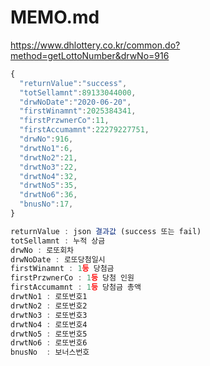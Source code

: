 # MEMO.md
https://www.dhlottery.co.kr/common.do?method=getLottoNumber&drwNo=916
``` js
{
  "returnValue":"success",
  "totSellamnt":89133044000,
  "drwNoDate":"2020-06-20",
  "firstWinamnt":2025384341,
  "firstPrzwnerCo":11,
  "firstAccumamnt":22279227751,
  "drwNo":916,
  "drwtNo1":6,
  "drwtNo2":21,
  "drwtNo3":22,
  "drwtNo4":32,
  "drwtNo5":35,
  "drwtNo6":36,
  "bnusNo":17,
}
```

``` ts
returnValue : json 결과값 (success 또는 fail)
totSellamnt : 누적 상금
drwNo : 로또회차
drwNoDate : 로또당첨일시
firstWinamnt : 1등 당첨금
firstPrzwnerCo : 1등 당첨 인원
firstAccumamnt : 1등 당첨금 총액
drwtNo1 : 로또번호1
drwtNo2 : 로또번호2
drwtNo3 : 로또번호3
drwtNo4 : 로또번호4
drwtNo5 : 로또번호5
drwtNo6 : 로또번호6
bnusNo  : 보너스번호
```
